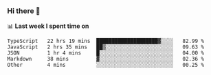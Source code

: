 ### Hi there 👋

<!--
**DBvc/DBvc** is a ✨ _special_ ✨ repository because its `README.md` (this file) appears on your GitHub profile.

Here are some ideas to get you started:

- 🔭 I’m currently working on ...
- 🌱 I’m currently learning ...
- 👯 I’m looking to collaborate on ...
- 🤔 I’m looking for help with ...
- 💬 Ask me about ...
- 📫 How to reach me: ...
- 😄 Pronouns: ...
- ⚡ Fun fact: ...
-->

📊 **Last week I spent time on**
<!--START_SECTION:waka-->

```text
TypeScript   22 hrs 19 mins  ████████████████████▓░░░░   82.99 %
JavaScript   2 hrs 35 mins   ██▒░░░░░░░░░░░░░░░░░░░░░░   09.63 %
JSON         1 hr 4 mins     █░░░░░░░░░░░░░░░░░░░░░░░░   04.00 %
Markdown     38 mins         ▓░░░░░░░░░░░░░░░░░░░░░░░░   02.36 %
Other        4 mins          ░░░░░░░░░░░░░░░░░░░░░░░░░   00.25 %
```

<!--END_SECTION:waka-->
